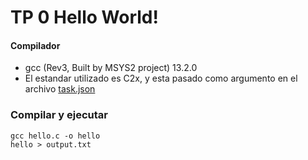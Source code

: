 # TP 0 Hello World!

#### Compilador
- gcc (Rev3, Built by MSYS2 project) 13.2.0
- El estandar utilizado es C2x, y esta pasado como argumento en el archivo [task.json](https://github.com/liofranco/SSL/blob/main/.vscode/tasks.json)

### Compilar y ejecutar
```
gcc hello.c -o hello
hello > output.txt
```